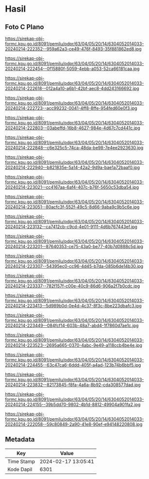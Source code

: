 # Hasil

## Foto C Plano

https://sirekap-obj-formc.kpu.go.id/8091/pemilu/pdpr/63/04/05/20/14/6304052014033-20240214-222352--959a62a3-ce49-476f-8493-35f881862ed8.jpg

https://sirekap-obj-formc.kpu.go.id/8091/pemilu/pdpr/63/04/05/20/14/6304052014033-20240214-222454--0f15880f-5059-4ebb-a053-52ca66181caa.jpg

https://sirekap-obj-formc.kpu.go.id/8091/pemilu/pdpr/63/04/05/20/14/6304052014033-20240214-222618--012a4a10-a6b1-42bf-aec8-4dd243166692.jpg

https://sirekap-obj-formc.kpu.go.id/8091/pemilu/pdpr/63/04/05/20/14/6304052014033-20240214-222723--acc99232-0041-4ff8-8ffe-954fed60e0f3.jpg

https://sirekap-obj-formc.kpu.go.id/8091/pemilu/pdpr/63/04/05/20/14/6304052014033-20240214-222803--03abeffd-16b8-4627-984e-4d67c7cd441c.jpg

https://sirekap-obj-formc.kpu.go.id/8091/pemilu/pdpr/63/04/05/20/14/6304052014033-20240214-222848--c6e325c5-74ca-48da-be98-7e4ee2923630.jpg

https://sirekap-obj-formc.kpu.go.id/8091/pemilu/pdpr/63/04/05/20/14/6304052014033-20240214-222940--b821835e-5a14-42a2-9d9a-bae1a72baaf0.jpg

https://sirekap-obj-formc.kpu.go.id/8091/pemilu/pdpr/63/04/05/20/14/6304052014033-20240214-223021--cc4167aa-6af4-407c-b76f-5650c53dba54.jpg

https://sirekap-obj-formc.kpu.go.id/8091/pemilu/pdpr/63/04/05/20/14/6304052014033-20240214-223051--80acfc3f-552f-49c5-8d66-9aba9c9b5c6e.jpg

https://sirekap-obj-formc.kpu.go.id/8091/pemilu/pdpr/63/04/05/20/14/6304052014033-20240214-223132--ca7412cb-c9cd-4e01-9111-4d6b767443ef.jpg

https://sirekap-obj-formc.kpu.go.id/8091/pemilu/pdpr/63/04/05/20/14/6304052014033-20240214-223201--87640353-ce75-43a0-be77-40b7d0888c5d.jpg

https://sirekap-obj-formc.kpu.go.id/8091/pemilu/pdpr/63/04/05/20/14/6304052014033-20240214-223307--54395ec0-cc96-4d45-b7da-085b6de14b30.jpg

https://sirekap-obj-formc.kpu.go.id/8091/pemilu/pdpr/63/04/05/20/14/6304052014033-20240214-223337--782f157f-c00e-40c9-86d6-906a2f7b0cdc.jpg

https://sirekap-obj-formc.kpu.go.id/8091/pemilu/pdpr/63/04/05/20/14/6304052014033-20240214-223413--5d989b0d-0e4d-4c37-8f3c-8be223dbafc3.jpg

https://sirekap-obj-formc.kpu.go.id/8091/pemilu/pdpr/63/04/05/20/14/6304052014033-20240214-223449--084fcf14-603b-48a7-abd4-1f7860d7ae1c.jpg

https://sirekap-obj-formc.kpu.go.id/8091/pemilu/pdpr/63/04/05/20/14/6304052014033-20240214-223523--2695a665-0370-4abc-9e49-a118ccb4be4e.jpg

https://sirekap-obj-formc.kpu.go.id/8091/pemilu/pdpr/63/04/05/20/14/6304052014033-20240214-224455--63c47ca6-6ddd-405f-a4ad-123b74b6bbf5.jpg

https://sirekap-obj-formc.kpu.go.id/8091/pemilu/pdpr/63/04/05/20/14/6304052014033-20240214-223832--82173845-f8fa-4a6a-8b92-cda308577dad.jpg

https://sirekap-obj-formc.kpu.go.id/8091/pemilu/pdpr/63/04/05/20/14/6304052014033-20240214-224155--39b5dd70-9802-4b1d-8812-49904a901fa2.jpg

https://sirekap-obj-formc.kpu.go.id/8091/pemilu/pdpr/63/04/05/20/14/6304052014033-20240214-222058--59c80849-2a90-41e8-90ef-e94148220808.jpg


## Metadata

| Key        | Value               |
| ---------- | ------------------- |
| Time Stamp | 2024-02-17 13:05:41 |
| Kode Dapil | 6301                |



